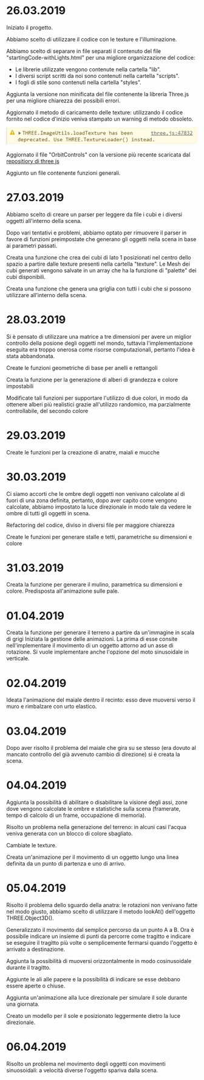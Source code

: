 26.03.2019
=============
Iniziato il progetto.

Abbiamo scelto di utilizzare il codice con le texture e l'illuminazione.

Abbiamo scelto di separare in file separati il contenuto del file "startingCode-withLights.html" per una migliore organizzazione del codice:
* Le librerie utilizzate vengono contenute nella cartella "lib".
* I diversi script scritti da noi sono contenuti nella cartella "scripts".
* I fogli di stile sono contenuti nella cartella "styles".

Aggiunta la versione non minificata del file contenente la libreria Three.js per una migliore chiarezza dei possibili errori.

Aggiornato il metodo di caricamento delle texture: utilizzando il codice fornito nel codice d'inizio veniva stampato un warning di metodo obsoleto. 

![Warning nel caricamento delle texture](/journalImages/textureLoaderWarning.jpg "Console Warning")

Aggiornato il file "OrbitControls" con la versione più recente scaricata dal [repositiory di three js](https://github.com/mrdoob/three.js)

Aggiunto un file contenente funzioni generali.

27.03.2019
=============
Abbiamo scelto di creare un parser per leggere da file i cubi e i diversi oggetti all'interno della scena.

Dopo vari tentativi e problemi, abbiamo optato per rimuovere il parser in favore di funzioni preimpostate che generano gli oggetti nella scena in base ai parametri passati. 

Creata una funzione che crea dei cubi di lato 1 posizionati nel centro dello spazio a partire dalle texture presenti nella cartella "texture". Le Mesh dei cubi generati vengono salvate in un array che ha la funzione di "palette" dei cubi disponibili.

Creata una funzione che genera una griglia con tutti i cubi che si possono utilizzare all'interno della scena.

28.03.2019
=============
Si è pensato di utilizzare una matrice a tre dimensioni per avere un miglior controllo della posione degli oggetti nel mondo, tuttavia l'implementazione eseguita era troppo onerosa come risorse computazionali, pertanto l'idea è stata abbandonata.

Create le funzioni geometriche di base per anelli e rettangoli

Creata la funzione per la generazione di alberi di grandezza e colore impostabili

Modificate tali funzioni per supportare l'utilizzo di due colori, in modo da ottenere alberi più realistici grazie all'utilizzo randomico, ma parzialmente controllabile, del secondo colore

29.03.2019
=============
Create le funzioni per la creazione di anatre, maiali e mucche

30.03.2019
=============
Ci siamo accorti che le ombre degli oggetti non venivano calcolate al di fuori di una zona definita, pertanto, dopo aver capito come vengono calcolate, abbiamo impostato la luce direzionale in modo tale da vedere le ombre di tutti gli oggetti in scena.

Refactoring del codice, diviso in diversi file per maggiore chiarezza

Create le funzioni per generare stalle e tetti, parametriche su dimensioni e colore

31.03.2019
=============
Creata la funzione per generare il mulino, parametrica su dimensioni e colore. Predisposta all'animazione sulle pale.

01.04.2019
=============
Creata la funzione per generare il terreno a partire da un'immagine in scala di grigi
Iniziata la gestione delle animazioni. La prima di esse consite nell'implementare il movimento di un oggetto attorno ad un asse di rotazione. Si vuole implementare anche l'opzione del moto sinusoidale in verticale.

02.04.2019
=============
Ideata l'animazione del maiale dentro il recinto: esso deve muoversi verso il muro e rimbalzare con urto elastico.

03.04.2019
=============
Dopo aver risolto il problema del maiale che gira su se stesso (era dovuto al mancato controllo del già avvenuto cambio di direzione) si è creata la scena.

04.04.2019
=============
Aggiunta la possibilità di abilitare o disabilitare la visione degli assi, zone dove vengono calcolate le ombre e statistiche sulla scena (framerate, tempo di calcolo di un frame, occupazione di memoria).

Risolto un problema nella generazione del terreno: in alcuni casi l'acqua veniva generata con un blocco di colore sbagliato.

Cambiate le texture.

Creata un'animazione per il movimento di un oggetto lungo una linea definita da un punto di partenza e uno di arrivo.

05.04.2019
=============
Risolto il problema dello sguardo della anatra: le rotazioni non venivano fatte nel modo giusto, abbiamo scelto di utilizzare il metodo lookAt() dell'oggetto THREE.Object3D().

Generalizzato il movimento dal semplice percorso da un punto A a B. Ora è possibile indicare un insieme di punti da percorre come tragitto e indicare se eseguire il tragitto più volte o semplicemente fermarsi quando l'oggetto è arrivato a destinazione.

Aggiunta la possibilità di muoversi orizzontalmente in modo cosinusoidale durante il tragitto.

Aggiunte le ali alle papere e la possibilità di indicare se esse debbano essere aperte o chiuse.

Aggiunta un'animazione alla luce direzionale per simulare il sole durante una giornata.

Creato un modello per il sole e posizionato leggermente dietro la luce direzionale.

06.04.2019
=============
Risolto un problema nel movimento degli oggetti con movimenti sinuosoidali: a velocità diverse l'oggetto spariva dalla scena.